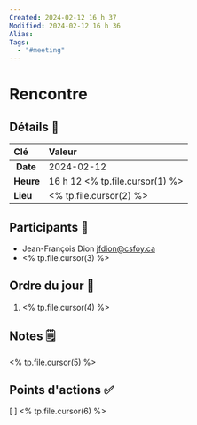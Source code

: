 ```yaml
---
Created: 2024-02-12 16 h 37
Modified: 2024-02-12 16 h 36
Alias:
Tags:
  - "#meeting"
---
```

# Rencontre
## Détails 🏢
| Clé | Valeur |
| :--- | :--- |
| **Date** |  2024-02-12 |
| **Heure** |  16 h 12 <% tp.file.cursor(1) %> |
| **Lieu** | <% tp.file.cursor(2) %> |

## Participants 🧍
 * Jean-François Dion <jfdion@csfoy.ca>
 * <% tp.file.cursor(3) %>

## Ordre du jour 📆
1. <% tp.file.cursor(4) %>

## Notes 🗒
<% tp.file.cursor(5) %>

## Points d'actions ✅
 [ ] <% tp.file.cursor(6) %>
 